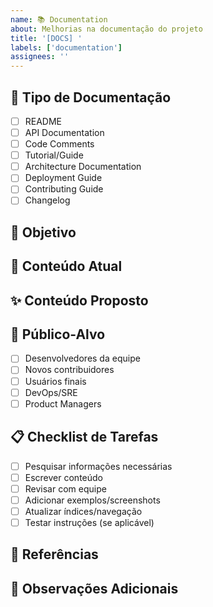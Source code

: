 ```yaml
---
name: 📚 Documentation
about: Melhorias na documentação do projeto
title: '[DOCS] '
labels: ['documentation']
assignees: ''
---
```


## 📖 Tipo de Documentação
<!-- Marque o tipo de documentação -->
- [ ] README
- [ ] API Documentation
- [ ] Code Comments
- [ ] Tutorial/Guide
- [ ] Architecture Documentation
- [ ] Deployment Guide
- [ ] Contributing Guide
- [ ] Changelog

## 🎯 Objetivo
<!-- O que precisa ser documentado ou melhorado? -->

## 📝 Conteúdo Atual
<!-- Como está documentado atualmente (se aplicável) -->

## ✨ Conteúdo Proposto
<!-- Como deveria ser documentado -->

## 👥 Público-Alvo
<!-- Quem vai usar esta documentação? -->
- [ ] Desenvolvedores da equipe
- [ ] Novos contribuidores
- [ ] Usuários finais
- [ ] DevOps/SRE
- [ ] Product Managers

## 📋 Checklist de Tarefas
- [ ] Pesquisar informações necessárias
- [ ] Escrever conteúdo
- [ ] Revisar com equipe
- [ ] Adicionar exemplos/screenshots
- [ ] Atualizar índices/navegação
- [ ] Testar instruções (se aplicável)

## 🔗 Referências
<!-- Links úteis, documentações existentes, etc. -->

## 📝 Observações Adicionais
<!-- Qualquer informação extra relevante -->
